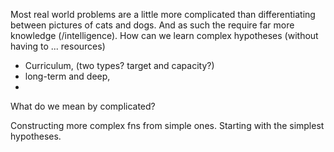 Most real world problems are a little more complicated than differentiating between pictures of cats and dogs. And as such the require far more knowledge (/intelligence).
How can we learn complex hypotheses (without having to ... resources)

- Curriculum, (two types? target and capacity?)
- long-term and deep,
-

What do we mean by complicated?

Constructing more complex fns from simple ones. Starting with the simplest hypotheses.
